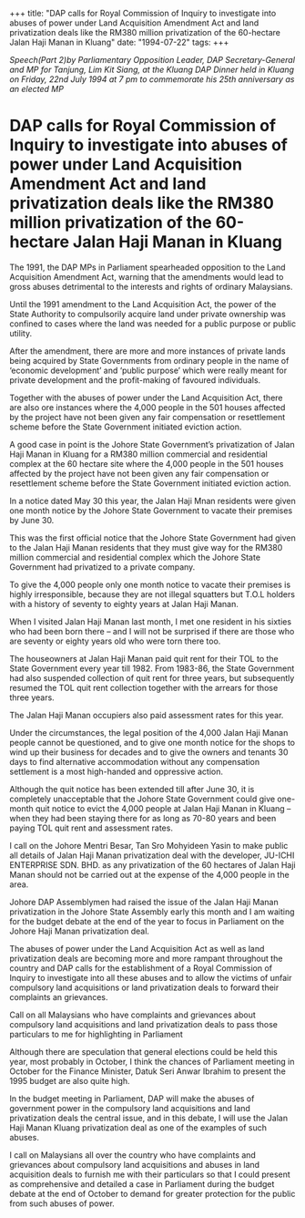 +++ 
title: "DAP calls for Royal Commission of Inquiry to investigate into abuses of power under Land Acquisition Amendment Act and land privatization deals like the RM380 million privatization of the 60-hectare Jalan Haji Manan in Kluang"
date: "1994-07-22"
tags:
+++

_Speech(Part 2)by Parliamentary Opposition Leader, DAP Secretary-General and MP for Tanjung, Lim Kit Siang, at the Kluang DAP Dinner held in Kluang on Friday, 22nd July 1994 at 7 pm to commemorate his 25th anniversary as an elected MP_

# DAP calls for Royal Commission of Inquiry to investigate into abuses of power under Land Acquisition Amendment Act and land privatization deals like the RM380 million privatization of the 60-hectare Jalan Haji Manan in Kluang

The 1991, the DAP MPs in Parliament spearheaded opposition to the Land Acquisition Amendment Act, warning that the amendments would lead to gross abuses detrimental to the interests and rights of ordinary Malaysians.</u>

Until the 1991 amendment to the Land Acquisition Act, the power of the State Authority to compulsorily acquire land under private ownership was confined to cases where the land was needed for a public purpose or public utility.

After the amendment, there are more and more instances of private lands being acquired by State Governments from ordinary people in the name of ‘economic development’ and ‘public purpose’ which were really meant for private development and the profit-making of favoured individuals.

Together with the abuses of power under the Land Acquisition Act, there are also ore instances where the 4,000 people in the 501 houses affected by the project have not been given any fair compensation or resettlement scheme before the State Government initiated eviction action.

A good case in point is the Johore State Government’s privatization of Jalan Haji Manan in Kluang for a RM380 million commercial and residential complex at the 60 hectare site where the 4,000 people in the 501 houses affected by the project have not been given any fair compensation or resettlement scheme before the State Government initiated eviction action.

In a notice dated May 30 this year, the Jalan Haji Mnan residents were given one month notice by the Johore State Government to vacate their premises by June 30.

This was the first official notice that the Johore State Government had given to the Jalan Haji Manan residents that they must give way for the RM380 million commercial and residential complex which the Johore State Government had privatized to a private company.

To give the 4,000 people only one month notice to vacate their premises is highly irresponsible, because they are not illegal squatters but T.O.L holders with a history of seventy to eighty years at Jalan Haji Manan.

When I visited Jalan Haji Manan last month, I met one resident in his sixties who had been born there – and I will not be surprised if there are those who are seventy or eighty years old who were torn there too.

The houseowners at Jalan Haji Manan paid quit rent for their TOL to the State Government every year till 1982. From 1983-86, the State Government had also suspended collection of quit rent for three years, but subsequently resumed the TOL quit rent collection together with the arrears for those three years.

The Jalan Haji Manan occupiers also paid assessment rates for this year.

Under the circumstances, the legal position of the 4,000 Jalan Haji Manan people cannot be questioned, and to give one month notice for the shops to wind up their business for decades and to give the owners and tenants 30 days to find alternative accommodation without any compensation settlement is a most high-handed and oppressive action.

Although the quit notice has been extended till after June 30, it is completely unacceptable that the Johore State Government could give one-month quit notice to evict the 4,000 people at Jalan Haji Manan in Kluang – when they had been staying there for as long as 70-80 years and been paying TOL quit rent and assessment rates.

I call on the Johore Mentri Besar, Tan Sro Mohyideen Yasin to make public all details of Jalan Haji Manan privatization deal with the developer, JU-ICHI ENTERPRISE SDN. BHD. as any privatization of the 60 hectares of Jalan Haji Manan should not be carried out at the expense of the 4,000 people in the area.

Johore DAP Assemblymen had raised the issue of the Jalan Haji Manan privatization in the Johore State Assembly early this month and I am waiting for the budget debate at the end of the year to focus in Parliament on the Johore Haji Manan privatization deal.

The abuses of power under the Land Acquisition Act as well as land privatization deals are becoming more and more rampant throughout the country and DAP calls for the establishment of a Royal Commission of Inquiry to investigate into all these abuses and to allow the victims of unfair compulsory land acquisitions or land privatization deals to forward their complaints an grievances.

Call on all Malaysians who have complaints and grievances about compulsory land acquisitions and land privatization deals to pass those particulars to me for highlighting in Parliament

Although there are speculation that general elections could be held this year, most probably in October, I think the chances of Parliament meeting in October for the Finance Minister, Datuk Seri Anwar Ibrahim to present the 1995 budget are also quite high.

In the budget meeting in Parliament, DAP will make the abuses of government power in the compulsory land acquisitions and land privatization deals the central issue, and in this debate, I will use the Jalan Haji Manan Kluang privatization deal as one of the examples of such abuses.

I call on Malaysians all over the country who have complaints and grievances about compulsory land acquisitions and abuses in land acquisition deals to furnish me with their particulars so that I could present as comprehensive and detailed a case in Parliament during the budget debate at the end of October to demand for greater protection for the public from such abuses of power.
 
